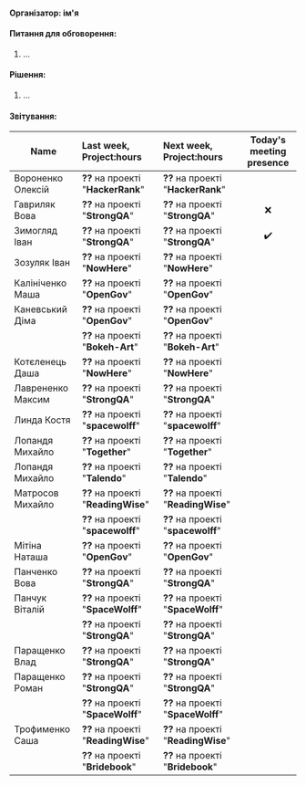 #### Організатор: **ім'я**


#### Питання для обговорення:
1. ...

#### Рішення:
1. ...

#### Звітування:



| Name              | Last week, Project:hours           |Next week, Project:hours            | Today's meeting presence     |         
| -------------     |:--------------                     | :-----                             |:-----:                       |
| Вороненко Олексій | **??** на проекті "**HackerRank**" |**??** на проекті "**HackerRank**"  |                              |                 
| Гавриляк Вова     | **??** на проекті "**StrongQA**"   |**??** на проекті "**StrongQA**"    |  :x:                         |
| Зимогляд Іван     | **??** на проекті "**StrongQA**"   |**??** на проекті "**StrongQA**"    |  :heavy_check_mark:          |                  
| Зозуляк Іван      | **??** на проекті "**NowHere**"    |**??** на проекті "**NowHere**"     |                              |
| Калініченко Маша  | **??** на проекті "**OpenGov**"    |**??** на проекті "**OpenGov**"     |                              |
| Каневський Діма   | **??** на проекті "**OpenGov**"    |**??** на проекті "**OpenGov**"     |                              |
|                   | **??** на проекті "**Bokeh-Art**"  |**??** на проекті "**Bokeh-Art**"   |                              |
| Котєленець Даша   | **??** на проекті "**NowHere**"    |**??** на проекті "**NowHere**"     |                              |
| Лаврененко Максим | **??** на проекті "**StrongQA**"   |**??** на проекті "**StrongQA**"    |                              |
| Линда Костя       | **??** на проекті "**spacewolff**" |**??** на проекті "**spacewolff**"  |                              |
| Лопандя Михайло   | **??** на проекті "**Together**"   |**??** на проекті "**Together**"    |                              |
| Лопандя Михайло   | **??** на проекті "**Talendo**"    |**??** на проекті "**Talendo**"     |                              |
| Матросов Михайло  | **??** на проекті "**ReadingWise**"|**??** на проекті "**ReadingWise**" |                              |
|                   | **??** на проекті "**spacewolff**" |**??** на проекті "**spacewolff**"  |                              |
| Мітіна Наташа     | **??** на проекті "**OpenGov**"    |**??** на проекті "**OpenGov**"     |                              |
| Панченко Вова     | **??** на проекті "**StrongQA**"   |**??** на проекті "**StrongQA**"    |                              |
| Панчук Віталій    | **??** на проекті "**SpaceWolff**" |**??** на проекті "**SpaceWolff**"  |                              |
|                   | **??** на проекті "**StrongQA**"   |**??** на проекті "**StrongQA**"    |                              |
| Паращенко Влад    | **??** на проекті "**StrongQA**"   |**??** на проекті "**StrongQA**"    |                              |
| Паращенко Роман   | **??** на проекті "**StrongQA**"   |**??** на проекті "**StrongQA**"    |                              |
|                   | **??** на проекті "**SpaceWolff**" |**??** на проекті "**SpaceWolff**"  |                              |
| Трофименко Саша   | **??** на проекті "**ReadingWise**"|**??** на проекті "**ReadingWise**" |                              |
|                   | **??** на проекті "**Bridebook**"  |**??** на проекті "**Bridebook**"   |                              |
